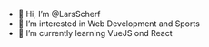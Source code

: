 - 👋 Hi, I’m @LarsScherf
- 👀 I’m interested in Web Development and Sports
- 🌱 I’m currently learning VueJS ond React


<!---
LarsScherf/LarsScherf is a ✨ special ✨ repository because its `README.md` (this file) appears on your GitHub profile.
You can click the Preview link to take a look at your changes.
--->
